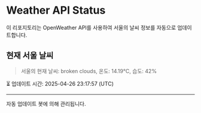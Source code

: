 
# Weather API Status

이 리포지토리는 OpenWeather API를 사용하여 서울의 날씨 정보를 자동으로 업데이트합니다.

## 현재 서울 날씨
> 서울의 현재 날씨: broken clouds, 온도: 14.19°C, 습도: 42%

⏳ 업데이트 시간: 2025-04-26 23:17:57 (UTC)

---
자동 업데이트 봇에 의해 관리됩니다.
